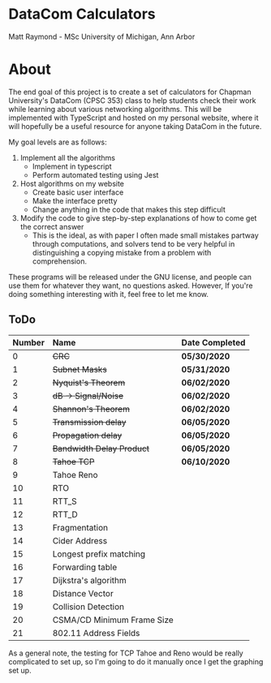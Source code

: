 # DataCom Calculators
Matt Raymond - MSc University of Michigan, Ann Arbor

# About
The end goal of this project is to create a set of calculators for Chapman
University's DataCom (CPSC 353) class to help students check their work while
learning about various networking algorithms. This will be implemented with
TypeScript and hosted on my personal website, where it will hopefully be a
useful resource for anyone taking DataCom in the future.

My goal levels are as follows:
1. Implement all the algorithms
    - Implement in typescript
    - Perform automated testing using Jest
2. Host algorithms on my website
    - Create basic user interface
    - Make the interface pretty
    - Change anything in the code that makes this step difficult
3. Modify the code to give step-by-step explanations of how to come get the
correct answer
    - This is the ideal, as with paper I often made small mistakes partway
    through computations, and solvers tend to be very helpful in distinguishing
    a copying mistake from a problem with comprehension.

These programs will be released under the GNU license, and people can use them
for whatever they want, no questions asked. However, If you're doing something
interesting with it, feel free to let me know.

## ToDo
| Number |  Name                       | Date Completed |
|:-------|:----------------------------|:---------------|
| 0      | ~~CRC~~                     | **05/30/2020** |
| 1      | ~~Subnet Masks~~            | **05/31/2020** |
| 2      | ~~Nyquist's Theorem~~       | **06/02/2020** |
| 3      | ~~dB -> Signal/Noise~~      | **06/02/2020** |
| 4      | ~~Shannon's Theorem~~       | **06/02/2020** |
| 5      | ~~Transmission delay~~      | **06/05/2020** |
| 6      | ~~Propagation delay~~       | **06/05/2020** |
| 7      | ~~Bandwidth Delay Product~~ | **06/05/2020** |
| 8      | ~~Tahoe TCP~~               | **06/10/2020** |
| 9      | Tahoe Reno                  |                |
| 10     | RTO                         |                |
| 11     | RTT_S                       |                |
| 12     | RTT_D                       |                |
| 13     | Fragmentation               |                |
| 14     | Cider Address               |                |
| 15     | Longest prefix matching     |                |
| 16     | Forwarding table            |                |
| 17     | Dijkstra's algorithm        |                |
| 18     | Distance Vector             |                |
| 19     | Collision Detection         |                |
| 20     | CSMA/CD Minimum Frame Size  |                |
| 21     | 802.11 Address Fields       |                |  

As a general note, the testing for TCP Tahoe and Reno would be really
complicated to set up, so I'm going to do it manually once I get the graphing
set up.
